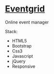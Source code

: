 <h1><a href="http://eventgrid.ace-dev.net/index.html">Eventgrid</a></h1>
<p>Online event manager</p>

<span>Stack:</span>
<ul>
  <li>HTML5</li>
  <li>Bootstrap</li>
  <li>Css3</li>
  <li>Javascript</li>
  <li>jQuery</li>
  <li>Responsive</li>
</ul>
